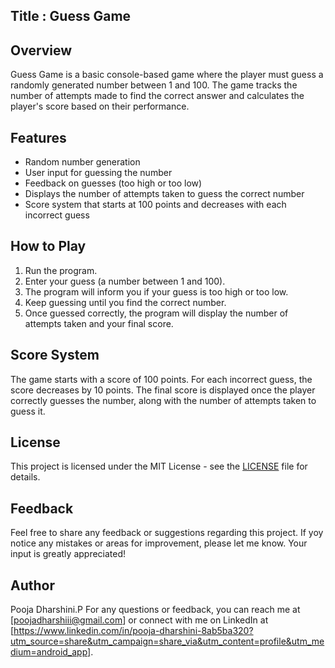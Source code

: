 
## Title : Guess Game

## Overview
Guess Game is a basic console-based game where the player must guess a randomly generated number between 1 and 100. The game tracks the number of attempts made to find the correct answer and calculates the player's score based on their performance.

## Features
- Random number generation
- User input for guessing the number
- Feedback on guesses (too high or too low)
- Displays the number of attempts taken to guess the correct number
- Score system that starts at 100 points and decreases with each incorrect guess

## How to Play
1. Run the program.
2. Enter your guess (a number between 1 and 100).
3. The program will inform you if your guess is too high or too low.
4. Keep guessing until you find the correct number.
5. Once guessed correctly, the program will display the number of attempts taken and your final score.

## Score System
The game starts with a score of 100 points. For each incorrect guess, the score decreases by 10 points. The final score is displayed once the player correctly guesses the number, along with the number of attempts taken to guess it.

## License
This project is licensed under the MIT License - see the [LICENSE](LICENSE) file for details.

## Feedback
Feel free to share any feedback or suggestions regarding this project. If yoy notice any mistakes or areas for improvement, please let me know.
Your input is greatly appreciated!

## Author
Pooja Dharshini.P
For any questions or feedback, you can reach me at [poojadharshiii@gmail.com] or connect with me on LinkedIn at [https://www.linkedin.com/in/pooja-dharshini-8ab5ba320?utm_source=share&utm_campaign=share_via&utm_content=profile&utm_medium=android_app].




